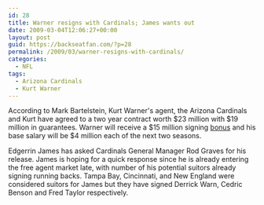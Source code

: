 ```yaml
---
id: 28
title: Warner resigns with Cardinals; James wants out
date: 2009-03-04T12:06:27+00:00
layout: post
guid: https://backseatfan.com/?p=28
permalink: /2009/03/warner-resigns-with-cardinals/
categories:
  - NFL
tags:
  - Arizona Cardinals
  - Kurt Warner
---
```


<div class="entry">
  <p>
    According to Mark Bartelstein, Kurt Warner's agent, the Arizona Cardinals and Kurt have agreed to a two year contract worth $23 million with $19 million in guarantees. Warner will receive a $15 million signing <a href="https://backseatfan.com/2011/07/top-major-league-baseball-players-outside-the-u-s/">bonus</a> and his base salary will be $4 million each of the next two seasons.
  </p>

  <p>
    Edgerrin James has asked Cardinals General Manager Rod Graves for his release. James is hoping for a quick response since he is already entering the free agent market late, with number of his potential suitors already signing running backs. Tampa Bay, Cincinnati, and New England were considered suitors for James but they have signed Derrick Warn, Cedric Benson and Fred Taylor respectively.
  </p>
</div>
